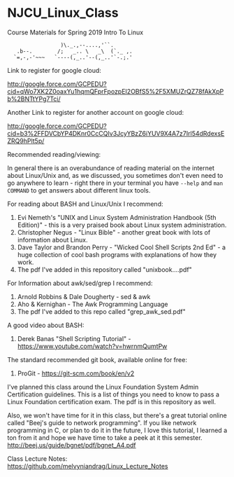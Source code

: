 # NJCU_Linux_Class
Course Materials for Spring 2019 Intro To Linux

```
                 )\._.,--....,'``.       
   .b--.        /;   _.. \   _\  (`._ ,. 
  `=,-,-'~~~   `----(,_..'--(,_..'`-.;.'
```
Link to register for google cloud:

http://google.force.com/GCPEDU?cid=qWo7XK2Z0oaxYu1hqmQFprFpozpEI2OBfS5%2F5XMUZrQZ78fAkXpPb%2BNTtYPg7Tci/

Another Link to register for another account on google cloud:

http://google.force.com/GCPEDU?cid=b3%2FFDVCbYP4DKnr0CcCQIv3JcyYBzZ6iYUV9X4A7z7Irl54dRdexsEZRQ9hPlt5p/

Recommended reading/viewing:

In general there is an overabundance of reading material on the internet about Linux/Unix and, as we discussed, you sometimes don't even need to go anywhere to learn - right there in your terminal you have `--help` and `man COMMAND` to get answers about different linux tools. 

For reading about BASH and Linux/Unix I recommend:
1. Evi Nemeth's "UNIX and Linux System Administration Handbook (5th Edition)" - this is a very praised book about Linux system administration.
2. Christopher Negus - "Linux Bible" - another great book with lots of information about Linux.
3. Dave Taylor and Brandon Perry - "Wicked Cool Shell Scripts 2nd Ed" - a huge collection of cool bash programs with explanations of how they work. 
4. The pdf I've added in this repository called "unixbook....pdf"

For Information about awk/sed/grep I recommend:
1. Arnold Robbins & Dale Dougherty - sed & awk
2. Aho & Kernighan - The Awk Programming Language
3. The pdf I've added to this repo called "grep_awk_sed.pdf"

A good video about BASH:
1. Derek Banas "Shell Scripting Tutorial" - https://www.youtube.com/watch?v=hwrnmQumtPw

The standard recommended git book, available online for free:
1. ProGit - https://git-scm.com/book/en/v2

I've planned this class around the Linux Foundation System Admin Certification guidelines. This is a list of things you need to know to pass a Linux Foundation certification exam. The pdf is in this repository as well.

Also, we won't have time for it in this class, but there's a great tutorial online called "Beej's guide to network programming". If you like network programming in C, or plan to do it in the future, I love this tutorial, I learned a ton from it and hope we have time to take a peek at it this semester. http://beej.us/guide/bgnet/pdf/bgnet_A4.pdf

Class Lecture Notes: 
https://github.com/melvyniandrag/Linux_Lecture_Notes
